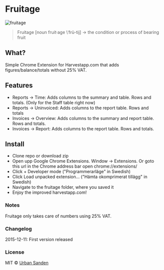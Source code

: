 # Fruitage 

![fruitage](https://cloud.githubusercontent.com/assets/307676/11738804/2d5895c2-9fe6-11e5-8655-f45371167bb6.png)

> Fruitage [noun fruit·age \ˈfrü-tij\] -> the condition or process of bearing fruit

## What?
Simple Chrome Extension for Harvestapp.com that adds figures/balance/totals without 25% VAT.

## Features
+ Reports -> Time: Adds columns to the summary and table. Rows and totals. (Only for the Staff table right now)
+ Reports -> Uninvoiced: Adds columns to the report table. Rows and totals
+ Invoices -> Overview: Adds columns to the summary and report table. Rows and totals.
+ Invoices -> Report: Adds columns to the report table. Rows and totals.

## Install

+ Clone repo or download zip
+ Open upp Google Chrome Extensions. Window -> Extensions. Or goto this url in the Chrome address bar open chrome://extensions/
+ Click + Developer mode ("Programmerarläge" in Swedish)
+ Click Load unpacked extension… ("Hämta okomprimerat tillägg" in Swedish)
+ Navigate to the fruitage folder, where you saved it
+ Enjoy the improved harvestapp.com!

### Notes
Fruitage only takes care of numbers using 25% VAT.

### Changelog
2015-12-11: First version released

### License

MIT © [Urban Sanden](https://sprintworks.se)